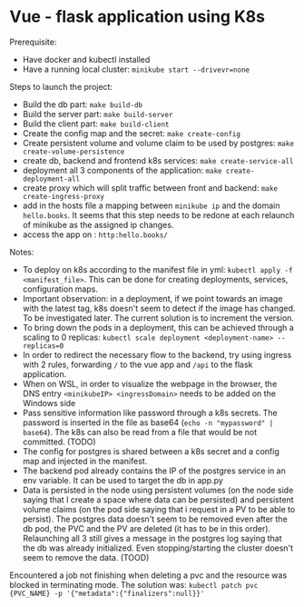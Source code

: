 # Vue - flask application using K8s

Prerequisite:
- Have docker and kubectl installed
- Have a running local cluster: `minikube start --drivevr=none`

Steps to launch the project:
- Build the db part: `make build-db`
- Build the server part: `make build-server`
- Build the client part: `make build-client`
- Create the config map and the secret: `make create-config`
- Create persistent volume and volume claim to be used by postgres: `make create-volume-persistence`
- create db, backend and frontend k8s services: `make create-service-all`
- deployment all 3 components of the application: `make create-deployment-all`
- create proxy which will split traffic between front and backend: `make create-ingress-proxy`
- add in the hosts file a mapping between `minikube ip` and the domain `hello.books`. It seems that this step needs to be redone at each relaunch of minikube as the assigned ip changes.
- access the app on : `http:hello.books/`

Notes:
- To deploy on k8s according to the manifest file in yml: `kubectl apply -f <manifest_file>`. This can be done for creating deployments, services, configuration maps.
- Important observation: in a deployment, if we point towards an image with the latest tag, k8s doesn't seem to detect if the image has changed. To be investigated later. The current solution is to increment the version.
- To bring down the pods in a deployment, this can be achieved through a scaling to 0 replicas: `kubectl scale deployment <deployment-name> --replicas=0`
- In order to redirect the necessary flow to the backend, try using ingress with 2 rules, forwarding `/` to the vue app and `/api` to the flask application.
- When on WSL, in order to visualize the webpage in the browser, the DNS entry `<minikubeIP> <ingressDomain>` needs to be added on the Windows side
- Pass sensitive information like password through a k8s secrets. The password is inserted in the file as base64 (`echo -n "mypassword" | base64`). The k8s can also be read from a file that would be not committed. (TODO)
- The config for postgres is shared between a k8s secret and a config map and injected in the manifest.
- The backend pod already contains the IP of the postgres service in an env variable. It can be used to target the db in app.py
- Data is persisted in the node using persistent volumes (on the node side saying that I create a space where data can be persisted) and persistent volume claims (on the pod side saying that i request in a PV to be able to persist). The postgres data doesn't seem to be removed even after the db pod, the PVC and the PV are deleted (it has to be in this order). Relaunching all 3 still gives a message in the postgres log saying that the db was already initialized. Even stopping/starting the cluster doesn't seem to remove the data. (TOOD)

Encountered a job not finishing when deleting a pvc and the resource was blocked in terminating mode. The solution was: `kubectl patch pvc {PVC_NAME} -p '{"metadata":{"finalizers":null}}'`